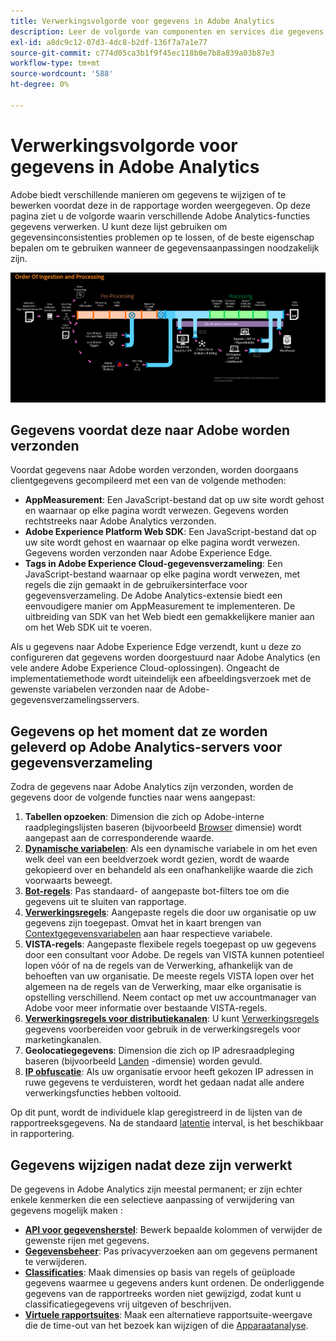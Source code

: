 ```yaml
---
title: Verwerkingsvolgorde voor gegevens in Adobe Analytics
description: Leer de volgorde van componenten en services die gegevens verwerken in Adobe Analytics.
exl-id: a8dc9c12-07d3-4dc8-b2df-136f7a7a1e77
source-git-commit: c774d05ca3b1f9f45ec118b0e7b8a839a03b87e3
workflow-type: tm+mt
source-wordcount: '588'
ht-degree: 0%

---
```


# Verwerkingsvolgorde voor gegevens in Adobe Analytics

Adobe biedt verschillende manieren om gegevens te wijzigen of te bewerken voordat deze in de rapportage worden weergegeven. Op deze pagina ziet u de volgorde waarin verschillende Adobe Analytics-functies gegevens verwerken. U kunt deze lijst gebruiken om gegevensinconsistenties problemen op te lossen, of de beste eigenschap bepalen om te gebruiken wanneer de gegevensaanpassingen noodzakelijk zijn.

![Verwerkingsopdracht](assets/processing-order.png)

## Gegevens voordat deze naar Adobe worden verzonden

Voordat gegevens naar Adobe worden verzonden, worden doorgaans clientgegevens gecompileerd met een van de volgende methoden:

* **AppMeasurement**: Een JavaScript-bestand dat op uw site wordt gehost en waarnaar op elke pagina wordt verwezen. Gegevens worden rechtstreeks naar Adobe Analytics verzonden.
* **Adobe Experience Platform Web SDK**: Een JavaScript-bestand dat op uw site wordt gehost en waarnaar op elke pagina wordt verwezen. Gegevens worden verzonden naar Adobe Experience Edge.
* **Tags in Adobe Experience Cloud-gegevensverzameling**: Een JavaScript-bestand waarnaar op elke pagina wordt verwezen, met regels die zijn gemaakt in de gebruikersinterface voor gegevensverzameling. De Adobe Analytics-extensie biedt een eenvoudigere manier om AppMeasurement te implementeren. De uitbreiding van SDK van het Web biedt een gemakkelijkere manier aan om het Web SDK uit te voeren.

Als u gegevens naar Adobe Experience Edge verzendt, kunt u deze zo configureren dat gegevens worden doorgestuurd naar Adobe Analytics (en vele andere Adobe Experience Cloud-oplossingen). Ongeacht de implementatiemethode wordt uiteindelijk een afbeeldingsverzoek met de gewenste variabelen verzonden naar de Adobe-gegevensverzamelingsservers.

## Gegevens op het moment dat ze worden geleverd op Adobe Analytics-servers voor gegevensverzameling

Zodra de gegevens naar Adobe Analytics zijn verzonden, worden de gegevens door de volgende functies naar wens aangepast:

1. **Tabellen opzoeken**: Dimension die zich op Adobe-interne raadplegingslijsten baseren (bijvoorbeeld [Browser](/help/components/dimensions/browser.md) dimensie) wordt aangepast aan de corresponderende waarde.
2. [**Dynamische variabelen**](/help/implement/vars/page-vars/dynamic-variables.md): Als een dynamische variabele in om het even welk deel van een beeldverzoek wordt gezien, wordt de waarde gekopieerd over en behandeld als een onafhankelijke waarde die zich voorwaarts beweegt.
3. [**Bot-regels**](/help/admin/admin/c-manage-report-suites/c-edit-report-suites/general/bot-removal/bot-rules.md): Pas standaard- of aangepaste bot-filters toe om die gegevens uit te sluiten van rapportage.
4. [**Verwerkingsregels**](/help/admin/admin/c-manage-report-suites/c-edit-report-suites/general/c-processing-rules/processing-rules.md): Aangepaste regels die door uw organisatie op uw gegevens zijn toegepast. Omvat het in kaart brengen van [Contextgegevensvariabelen](/help/implement/vars/page-vars/contextdata.md) aan haar respectieve variabele.
5. **VISTA-regels**: Aangepaste flexibele regels toegepast op uw gegevens door een consultant voor Adobe. De regels van VISTA kunnen potentieel lopen vóór of na de regels van de Verwerking, afhankelijk van de behoeften van uw organisatie. De meeste regels VISTA lopen over het algemeen na de regels van de Verwerking, maar elke organisatie is opstelling verschillend. Neem contact op met uw accountmanager van Adobe voor meer informatie over bestaande VISTA-regels.
6. [**Verwerkingsregels voor distributiekanalen**](/help/admin/admin/c-manage-report-suites/c-edit-report-suites/marketing-channels/c-rules.md): U kunt [Verwerkingsregels](/help/admin/admin/c-manage-report-suites/c-edit-report-suites/general/c-processing-rules/processing-rules.md) gegevens voorbereiden voor gebruik in de verwerkingsregels voor marketingkanalen.
7. **Geolocatiegegevens**: Dimension die zich op IP adresraadpleging baseren (bijvoorbeeld [Landen](/help/components/dimensions/countries.md) -dimensie) worden gevuld.
8. [**IP obfuscatie**](/help/admin/admin/c-manage-report-suites/c-edit-report-suites/general/general-acct-settings-admin.md): Als uw organisatie ervoor heeft gekozen IP adressen in ruwe gegevens te verduisteren, wordt het gedaan nadat alle andere verwerkingsfuncties hebben voltooid.

Op dit punt, wordt de individuele klap geregistreerd in de lijsten van de rapportreeksgegevens. Na de standaard [latentie](latency.md) interval, is het beschikbaar in rapportering.

## Gegevens wijzigen nadat deze zijn verwerkt

De gegevens in Adobe Analytics zijn meestal permanent; er zijn echter enkele kenmerken die een selectieve aanpassing of verwijdering van gegevens mogelijk maken :

* [**API voor gegevensherstel**](https://developer.adobe.com/analytics-apis/docs/2.0/guides/endpoints/data-repair/): Bewerk bepaalde kolommen of verwijder de gewenste rijen met gegevens.
* [**Gegevensbeheer**](/help/admin/admin/c-data-governance/an-gdpr-workflow.md): Pas privacyverzoeken aan om gegevens permanent te verwijderen.
* [**Classificaties**](/help/components/classifications/c-classifications.md): Maak dimensies op basis van regels of geüploade gegevens waarmee u gegevens anders kunt ordenen. De onderliggende gegevens van de rapportreeks worden niet gewijzigd, zodat kunt u classificatiegegevens vrij uitgeven of beschrijven.
* [**Virtuele rapportsuites**](/help/components/vrs/vrs-about.md): Maak een alternatieve rapportsuite-weergave die de time-out van het bezoek kan wijzigen of die [Apparaatanalyse](/help/components/cda/overview.md).
